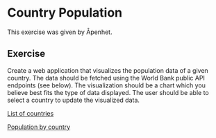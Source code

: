 # Country Population
This exercise was given by Åpenhet.

## Exercise
Create a web application that visualizes the population data of a given country. The data should be fetched using the World Bank public API endpoints (see below). The visualization should be a chart which you believe best fits the type of data displayed. The user should be able to select a country to update the visualized data.

[List of countries](https://api.worldbank.org/v2/country?format=json&region=EUU)

[Population by country](https://api.worldbank.org/v2/country/{COUNTRY_ID}/indicator/SP.POP.TOTL?format=json)
